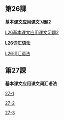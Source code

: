 ## 第26課

**基本课文应用课文习题2**

[L26基本课文应用课文习题2](../../static/japanese/26/L26基本课文应用课文习题2.mp4 ':include')

**L26词汇语法**

[L26词汇语法](../../static/japanese/26/L26词汇语法.mp4 ':include')

## 第27課

**基本课文应用课文词汇语法**

[27-1](../../static/japanese/27/27_1.mp4 ':include')


[27-2](../../static/japanese/27/27_2.mp4 ':include')


[27-3](../../static/japanese/27/27_3.mp4 ':include')